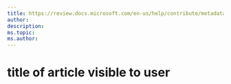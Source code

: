 ```yaml
---
title: https://review.docs.microsoft.com/en-us/help/contribute/metadata-attributes?branch=master
author: 
description: 
ms.topic: 
ms.author: 
---
```

# title of article visible to user
